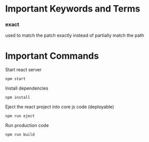 # Important Keywords and Terms
### exact 
used to match the patch exactly instead of partially match the path

# Important Commands
Start react server
~~~
npm start
~~~
Install dependencies
~~~
npm install
~~~
Eject the react project into core js code (deployable)
~~~
npm run eject
~~~
Run production code
~~~
npm run build
~~~
